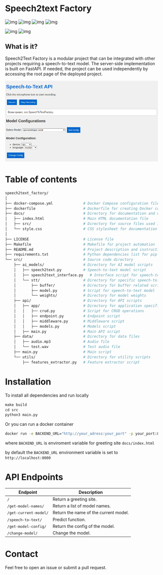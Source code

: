 # Speech2text Factory

![img](
    https://img.shields.io/badge/PYTHON-black?style=for-the-badge&logo=python
) ![img](
    https://img.shields.io/badge/DOCKER-black?style=for-the-badge&logo=docker
) ![img](
    https://img.shields.io/badge/PYTORCH-black?style=for-the-badge&logo=pytorch
) ![img](
    https://img.shields.io/badge/CUDA-black?style=for-the-badge&logo=nvidia
) 


![img](
    https://img.shields.io/badge/3.10-black?style=flat&logo=python&label=pyhton
) ![img](
https://img.shields.io/badge/MIT-green?style=flat&label=license
)

## What is it?
Speech2Text Factory is a modular project that can be integrated with other projects requiring a speech-to-text model. The server-side implementation is built on FastAPI. If needed, the project can be used independently by accessing the root page of the deployed project.

![alt text](docs/src/image.png)


# Table of contents
```bash
speech2text_factory/
│
├── docker-compose.yml              # Docker Compose configuration file
├── dockerfile                      # Dockerfile for creating Docker container
├── docs/                           # Directory for documentation and design files
│   ├── index.html                  # Main HTML documentation file
│   ├── src/                        # Directory for source files used in documentation
│   └── style.css                   # CSS stylesheet for documentation styling
│
├── LICENSE                         # License file
├── Makefile                        # Makefile for project automation
├── README.md                       # Project description and instructions
├── requirements.txt                # Python dependencies list for pip
└── src/                            # Source code directory
    ├── ai_models/                  # Directory for AI model scripts
    │   ├── speech2text.py          # Speech-to-text model script
    │   ├── speech2text_interface.py   # Interface script for speech-to-text model
    │   └── stt/                    # Directory for specific speech-to-text model
    │       ├── buffer/             # Directory for buffer related scripts
    │       ├── model.py            # Script for speech-to-text model
    │       └── weights/            # Directory for model weights
    ├── api/                        # Directory for API scripts
    │   ├── app/                    # Directory for application specific API scripts
    │   │   ├── crud.py             # Script for CRUD operations
    │   │   ├── endpoint.py         # Endpoint script
    │   │   ├── middleware.py       # Middleware script
    │   │   ├── models.py           # Models script
    │   ├── main.py                 # Main API script
    ├── data/                       # Directory for data files
    │   ├── audio.mp3               # Audio file
    │   └── test.wav                # Test audio file
    ├── main.py                     # Main script
    └── utils/                      # Directory for utility scripts
        ├── features_extractor.py   # Feature extractor script
```



# Installation
To install all dependencies and run locally 

```python
make build
cd src
python3 main.py
```


Or you can run a docker container
```bash
docker run -e BACKEND_URL="http://your_adress:your_port" -p your_port:8000 dimkablin/speech2text_factory
```
where ```BACKEND_URL``` is enviroment variable for greeting site ```docs/index.html```

by default the ```BACKEND_URL``` environment variable is set to ```http://localhost:8000```



# API Endpoints

| Endpoint                  | Description                                      |
|---------------------------|--------------------------------------------------|
| `/`                       | Return a greeting site.                          |
| `/get-model-names/`       | Return a list of model names.                    |
| `/get-current-model/`     | Return the name of the current model.            |
| `/speech-to-text/`        | Predict function.                                |
| `/get-model-config/`      | Return the config of the model.                  |
| `/change-model/`          | Change the model.                                |

# Contact

Feel free to open an issue or submit a pull request.
